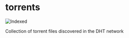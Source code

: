 torrents 
========
![Indexed](https://img.shields.io/badge/indexed-162720-blue)

Collection of torrent files discovered in the DHT network
